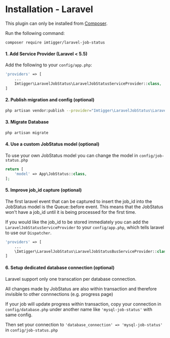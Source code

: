 # Installation - Laravel

This plugin can only be installed from [Composer](https://getcomposer.org/).

Run the following command:
```
composer require imtigger/laravel-job-status
```

#### 1. Add Service Provider (Laravel < 5.5)

Add the following to your `config/app.php`:

```php
'providers' => [
    ...
    Imtigger\LaravelJobStatus\LaravelJobStatusServiceProvider::class,
]
```

#### 2. Publish migration and config (optional)

```bash
php artisan vendor:publish --provider="Imtigger\LaravelJobStatus\LaravelJobStatusServiceProvider"
```

#### 3. Migrate Database

```bash
php artisan migrate
```

#### 4. Use a custom JobStatus model (optional)

To use your own JobStatus model you can change the model in `config/job-status.php`

```php
return [
    'model' => App\JobStatus::class,
];

```

#### 5. Improve job_id capture (optional)

The first laravel event that can be captured to insert the job_id into the JobStatus model is the Queue::before event. This means that the JobStatus won't have a job_id until it is being processed for the first time.

If you would like the job_id to be stored immediately you can add the `LaravelJobStatusServiceProvider` to your `config/app.php`, which tells laravel to use our `Dispatcher`.
```php
'providers' => [
    ...
    \Imtigger\LaravelJobStatus\LaravelJobStatusBusServiceProvider::class,
]
```

#### 6. Setup dedicated database connection (optional)

Laravel support only one transcation per database connection.

All changes made by JobStatus are also within transaction and therefore invisible to other connnections (e.g. progress page)

If your job will update progress within transaction, copy your connection in `config/database.php` under another name like `'mysql-job-status'` with same config.

Then set your connection to `'database_connection' => 'mysql-job-status'` in `config/job-status.php`
